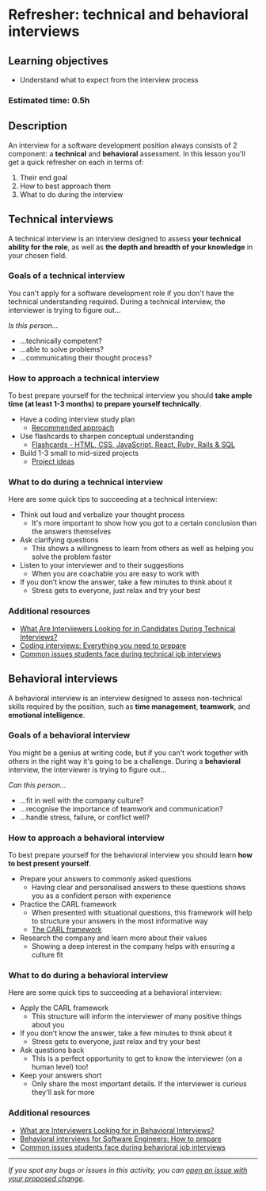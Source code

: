 # Refresher: technical and behavioral interviews

## Learning objectives

- Understand what to expect from the interview process

### **Estimated time**: 0.5h

## Description

An interview for a software development position always consists of 2 component: a **technical** and **behavioral** assessment. In this lesson you'll get a quick refresher on each in terms of:

1. Their end goal
2. How to best approach them
3. What to do during the interview

## Technical interviews

A technical interview is an interview designed to assess **your technical ability for the role**, as well as **the depth and breadth of your knowledge** in your chosen field.

### Goals of a **technical** interview

You can't apply for a software development role if you don't have the technical understanding required. During a technical interview, the interviewer is trying to figure out...

_Is this person..._

- ...technically competent?
- ...able to solve problems?
- ...communicating their thought process?

### How to approach a **technical** interview

To best prepare yourself for the technical interview you should **take ample time (at least 1-3 months) to prepare yourself technically**.

- Have a coding interview study plan
  - [Recommended approach](https://www.techinterviewhandbook.org/coding-interview-study-plan/)
- Use flashcards to sharpen conceptual understanding
  - [Flashcards - HTML, CSS, JavaScript, React, Ruby, Rails & SQL](https://www.brainscape.com/p/4TZVB-LH-CKNZ1)
- Build 1-3 small to mid-sized projects
  - [Project ideas](https://www.freecodecamp.org/news/more-project-ideas-to-improve-your-coding-skills-99f48d09bb4b/)

### What to do during a **technical** interview

Here are some quick tips to succeeding at a technical interview:

- Think out loud and verbalize your thought process
  - It's more important to show how you got to a certain conclusion than the answers themselves
- Ask clarifying questions
  - This shows a willingness to learn from others as well as helping you solve the problem faster
- Listen to your interviewer and to their suggestions
  - When you are coachable you are easy to work with
- If you don’t know the answer, take a few minutes to think about it
  - Stress gets to everyone, just relax and try your best

### Additional resources

- [What Are Interviewers Looking for in Candidates During Technical Interviews?](https://microverse.zendesk.com/hc/en-us/articles/1500000379342-What-Are-Interviewers-Looking-for-in-Candidates-During-Technical-Interviews-)
- [Coding interviews: Everything you need to prepare](https://www.techinterviewhandbook.org/coding-interview-prep/)
- [Common issues students face during technical job interviews](https://github.com/microverseinc/curriculum-professional-skills/blob/main/job-search/peer-interview-practice/articles/common_issues_during_interviews.md)

## Behavioral interviews

A behavioral interview is an interview designed to assess non-technical skills required by the position, such as **time management**, **teamwork**, and **emotional intelligence**.

### Goals of a **behavioral** interview

You might be a genius at writing code, but if you can't work together with others in the right way it's going to be a challenge. During a **behavioral** interview, the interviewer is trying to figure out...

_Can this person..._

- ...fit in well with the company culture?
- ...recognise the importance of teamwork and communication?
- ...handle stress, failure, or conflict well?

### How to approach a **behavioral** interview

To best prepare yourself for the behavioral interview you should learn **how to best present yourself**.

- Prepare your answers to commonly asked questions
  - Having clear and personalised answers to these questions shows you as a confident person with experience
- Practice the CARL framework
  - When presented with situational questions, this framework will help to structure your answers in the most informative way
  - [The CARL framework](https://github.com/microverseinc/curriculum-professional-skills/blob/main/job-search/JSR-the-CARL-format.md)
- Research the company and learn more about their values
  - Showing a deep interest in the company helps with ensuring a culture fit

### What to do during a **behavioral** interview

Here are some quick tips to succeeding at a behavioral interview:

- Apply the CARL framework
  - This structure will inform the interviewer of many positive things about you
- If you don’t know the answer, take a few minutes to think about it
  - Stress gets to everyone, just relax and try your best
- Ask questions back
  - This is a perfect opportunity to get to know the interviewer (on a human level) too!
- Keep your answers short
  - Only share the most important details. If the interviewer is curious they'll ask for more

### Additional resources

- [What are Interviewers Looking for in Behavioral Interviews?](https://microverse.zendesk.com/hc/en-us/articles/360060681073-What-are-Interviewers-Looking-for-in-Behavioral-Interviews-)
- [Behavioral interviews for Software Engineers: How to prepare](https://www.techinterviewhandbook.org/behavioral-interview/)
- [Common issues students face during behavioral job interviews](https://github.com/microverseinc/curriculum-professional-skills/blob/main/job-search/peer-interview-practice/articles/common_issues_during_interviews_behavioral.md)

---

_If you spot any bugs or issues in this activity, you can [open an issue with your proposed change](https://github.com/microverseinc/curriculum-transversal-skills/blob/main/git-github/articles/open_issue.md)._
